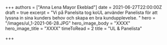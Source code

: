 +++
authors = ["Anna Lena Mayor Ekeblad"]
date = 2021-06-27T22:00:00Z
draft = true
excerpt = "Vi på Panelsita tog koUL använder Panelista för att lyssna in sina kunders behov och skapa en bra kundupplevelse. "
hero = "/images/ul_1-2021-06-28.JPG"
hero_image_body = "XXXX"
hero_image_title = "XXXX"
timeToRead = 2
title = "UL & Panelista"

+++
